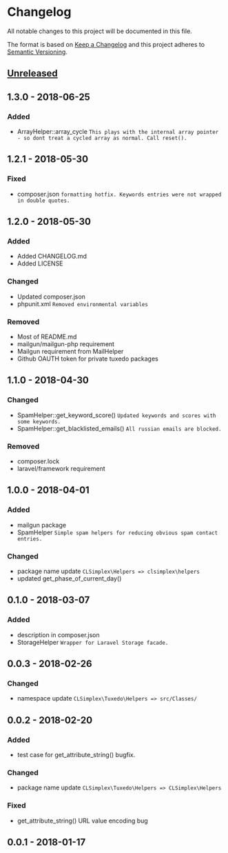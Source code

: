 # Changelog
All notable changes to this project will be documented in this file.

The format is based on [Keep a Changelog](https://keepachangelog.com/en/1.0.0/)
and this project adheres to [Semantic Versioning](https://semver.org/spec/v2.0.0.html).

## [Unreleased]

## 1.3.0 - 2018-06-25

### Added
- ArrayHelper::array_cycle `This plays with the internal array pointer - so dont treat a cycled array as normal. Call reset().`

## 1.2.1 - 2018-05-30

### Fixed
- composer.json `formatting hotfix. Keywords entries were not wrapped in double quotes.`

## 1.2.0 - 2018-05-30

### Added
- Added CHANGELOG.md
- Added LICENSE

### Changed
- Updated composer.json
- phpunit.xml `Removed environmental variables`


### Removed
- Most of README.md
- mailgun/mailgun-php requirement
- Mailgun requirement from MailHelper
- Github OAUTH token for private tuxedo packages

## 1.1.0 - 2018-04-30

### Changed
- SpamHelper::get_keyword_score() `Updated keywords and scores with some keywords.`
- SpamHelper::get_blacklisted_emails() `All russian emails are blocked.`

### Removed
- composer.lock
- laravel/framework requirement

## 1.0.0 - 2018-04-01

### Added
- mailgun package
- SpamHelper `Simple spam helpers for reducing obvious spam contact entries.`

### Changed
- package name update `CLSimplex\Helpers => clsimplex\helpers`
- updated get_phase_of_current_day()

## 0.1.0 - 2018-03-07

### Added
- description in composer.json
- StorageHelper `Wrapper for Laravel Storage facade.`

## 0.0.3 - 2018-02-26

### Changed
- namespace update `CLSimplex\Tuxedo\Helpers => src/Classes/`

## 0.0.2 - 2018-02-20

### Added
- test case for get_attribute_string() bugfix.

### Changed
- package name update `CLSimplex\Tuxedo\Helpers => CLSimplex\Helpers`

### Fixed
- get_attribute_string() URL value encoding bug


## 0.0.1 - 2018-01-17

[Unreleased]: https://github.com/clsimplex/tuxedo-helpers/compare/1.2.1...develop
[1.2.1]: https://github.com/clsimplex/tuxedo-helpers/compare/1.2.0...1.2.1
[1.2.0]: https://github.com/clsimplex/tuxedo-helpers/compare/1.1.0...1.2.0
[1.1.0]: https://github.com/clsimplex/tuxedo-helpers/compare/1.0.0...1.1.0
[1.0.0]: https://github.com/clsimplex/tuxedo-helpers/compare/0.1.0...1.0.0
[0.1.0]: https://github.com/clsimplex/tuxedo-helpers/compare/0.0.3...0.1.0
[0.0.3]: https://github.com/clsimplex/tuxedo-helpers/compare/0.0.2...0.0.3
[0.0.2]: https://github.com/clsimplex/tuxedo-helpers/compare/0.0.1...0.0.2
[0.0.1]: https://github.com/clsimplex/tuxedo-helpers/releases/0.0.1

